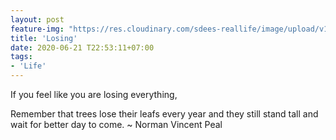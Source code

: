 ```yaml
---
layout: post
feature-img: "https://res.cloudinary.com/sdees-reallife/image/upload/v1555658919/sample_feature_img.png"
title: 'Losing'
date: 2020-06-21 T22:53:11+07:00
tags:
- 'Life'
---
```

If you feel like you are losing everything,

<i class="fa fa-child" style="color:plum"></i>

Remember that trees lose their leafs every year and they still stand tall and wait for better day to come. ~ Norman Vincent Peal
